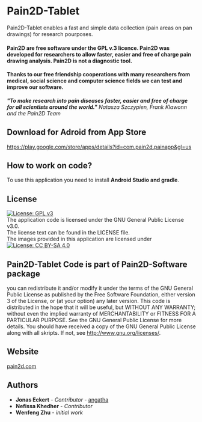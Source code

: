# Pain2D-Tablet
Pain2D-Tablet enables a fast and simple data collection (pain areas on pan drawings) for research pourposes.

#### Pain2D are free software under the GPL v.3 licence. Pain2D was developed for researchers to allow faster, easier and free of charge pain drawing analysis. Pain2D is not a diagnostic tool.
#### Thanks to our free friendship cooperations with many researchers from medical, social science and computer science fields we can test and improve our software. 

***"To make research into pain diseases faster, easier and free of charge for all scientists around the world."***
                             *Natasza Szczypien, Frank Klawonn and the Pain2D Team*

## Download for Adroid from App Store
https://play.google.com/store/apps/details?id=com.pain2d.painapp&gl=us

## How to work on code?
To use this application you need to install **Android Studio and gradle**.

## License
[![License: GPL v3](https://img.shields.io/badge/License-GPLv3-blue.svg)](https://www.gnu.org/licenses/gpl-3.0)\
The application code is licensed under the GNU General Public License v3.0.\
The license text can be found in the LICENSE file.\
The images provided in this application are licensed under [![License: CC BY-SA 4.0](https://img.shields.io/badge/License-CC%20BY--SA%204.0-lightgrey.svg)](https://creativecommons.org/licenses/by-sa/4.0/)

## Pain2D-Tablet Code is part of Pain2D-Software package
you can redistribute it and/or modify  it under the terms of the GNU General Public License as published by the Free Software Foundation, either version 3 of the License, or (at your option) any later version.
This code is distributed in the hope that it will be useful, but WITHOUT ANY WARRANTY; without even the implied warranty of MERCHANTABILITY or FITNESS FOR A PARTICULAR PURPOSE.  See the GNU General Public License for more details.
You should have received a copy of the GNU General Public License along with all skripts. If not, see <http://www.gnu.org/licenses/>.


## Website 
[pain2d.com](https://www.pain2d.com)

## Authors

* **Jonas Eckert** - *Contributor* - [angatha](https://github.com/angatha)
* **Nefissa Khedher** - *Contributor*
* **Wenfeng Zhu** - *initial work* 
